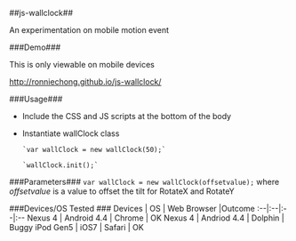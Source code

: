 ##js-wallclock##

An experimentation on mobile motion event

###Demo###

This is only viewable on mobile devices

http://ronniechong.github.io/js-wallclock/

###Usage###
* Include the CSS and JS scripts at the bottom of the body
* Instantiate wallClock class

      `var wallClock = new wallClock(50);`
      
      `wallClock.init();`


###Parameters###
`var wallClock = new wallClock(offsetvalue);` where *offsetvalue* is a value to offset the tilt for RotateX and RotateY 


###Devices/OS Tested ###
Devices | OS | Web Browser |Outcome
:--|:--|:--|:--
Nexus 4 | Android 4.4 | Chrome | OK
Nexus 4 | Andriod 4.4 | Dolphin | Buggy
iPod Gen5 | iOS7 | Safari | OK
